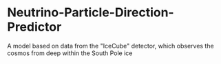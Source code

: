 # Neutrino-Particle-Direction-Predictor
A model based on data from the "IceCube" detector, which observes the cosmos from deep within the South Pole ice
